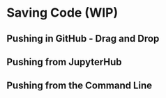 # Saving Code (WIP)
## Pushing in GitHub - Drag and Drop
## Pushing from JupyterHub
## Pushing from the Command Line
